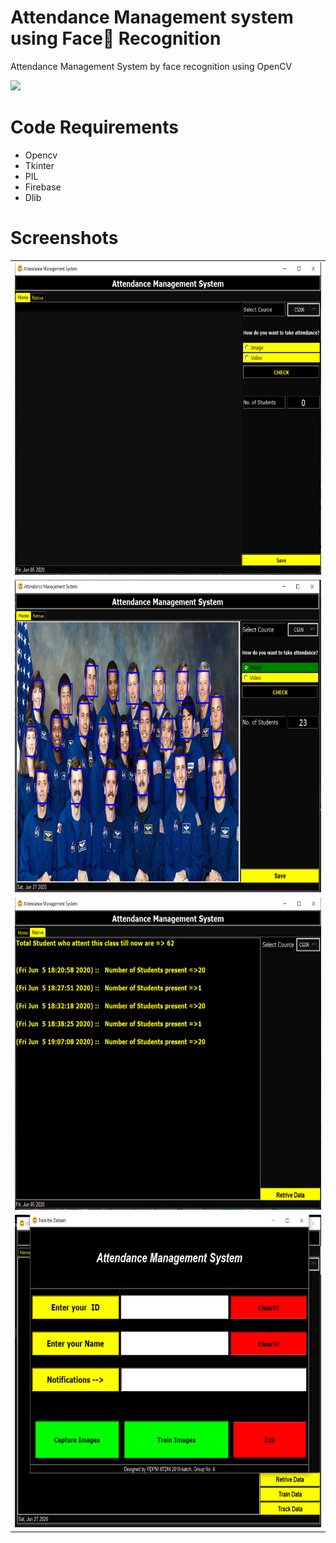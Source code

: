 # Attendance Management system using Face👦 Recognition 
Attendance Management System by face recognition  using OpenCV


<img src = "https://forthebadge.com/images/badges/made-with-python.svg">

# Code Requirements
* Opencv
* Tkinter
* PIL  
* Firebase
* Dlib

# Screenshots


<table>

  <tr>
    <td valign="top"><img src="screenshots/Capture.PNG"  width="750" height="500"></td>
  
 </tr>
 
  <tr>
    <td valign="top"><img src="screenshots/astro.PNG"  width="750" height="500"></td>
 

 </tr>
  <tr>
    <td valign="top"><img src="screenshots/Capture3.PNG"  width="750" height="500"></td>
 

 </tr>
 <tr>
    <td valign="top"><img src="screenshots/train.PNG"  width="750" height="500"></td>
 

 </tr>
  
 </table>
 
